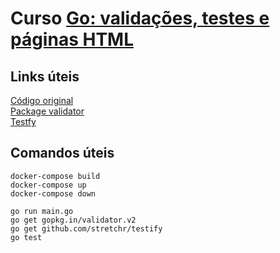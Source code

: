 # Curso [Go: validações, testes e páginas HTML](https://cursos.alura.com.br/course/go-validacoes-testes-paginas-html)  

## Links úteis  
[Código original](https://github.com/alura-cursos/api_rest_gin_go_2-validacoes-e-testes)  
[Package validator](https://pkg.go.dev/gopkg.in/validator.v2)  
[Testfy](https://github.com/stretchr/testify)  

## Comandos úteis  
```
docker-compose build
docker-compose up
docker-compose down

go run main.go
go get gopkg.in/validator.v2
go get github.com/stretchr/testify
go test
```